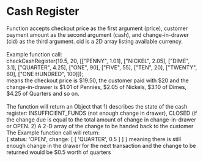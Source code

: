# Cash Register

Function accepts checkout price as the first argument (price), customer payment amount as the second argument (cash), and change-in-drawer (cid) as the third argument. cid is a 2D array listing available currency. <br><br>
Example function call: <br> checkCashRegister(19.5, 20, [["PENNY", 1.01], ["NICKEL", 2.05], ["DIME", 3.1], ["QUARTER", 4.25], ["ONE", 90], ["FIVE", 55], ["TEN", 20], ["TWENTY", 60], ["ONE HUNDRED", 100]]); <br> means the checkout price is $19.50, the customer paid with $20 and the change-in-drawer is $1.01 of Pennies, $2.05 of Nickels, $3.10 of Dimes, $4.25 of Quarters and so on. <br><br>
The function will return an Object that 1) describes the state of the cash register: INSUFFICIENT_FUNDS (not enough change in drawer), CLOSED (if the change due is equal to the total amount of change in change-in-drawer or OPEN. 2) A 2-D array of the change to be handed back to the customer <br>
The Example function call will return: <br> { status: 'OPEN', change: [ [ 'QUARTER', 0.5 ] ] } meaning there is still enough change in the drawer for the next transaction and the change to be returned would be $0.5 worth of quarters

